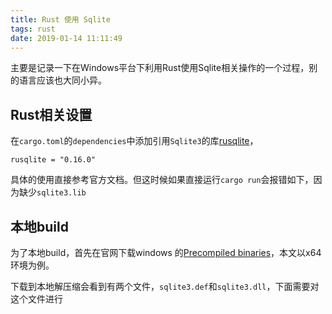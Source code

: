 ```yaml
---
title: Rust 使用 Sqlite
tags: rust
date: 2019-01-14 11:11:49
---
```


主要是记录一下在Windows平台下利用Rust使用Sqlite相关操作的一个过程，别的语言应该也大同小异。
## Rust相关设置
在`cargo.toml`的`dependencies`中添加引用`Sqlite3`的库[rusqlite](https://github.com/jgallagher/rusqlite)，

```
rusqlite = "0.16.0"
```
具体的使用直接参考官方文档。但这时候如果直接运行`cargo run`会报错如下，因为缺少`sqlite3.lib`



## 本地build
为了本地build，首先在官网下载windows 的[Precompiled binaries](https://sqlite.org/download.html)，本文以x64环境为例。

下载到本地解压缩会看到有两个文件，`sqlite3.def`和`sqlite3.dll`，下面需要对这个文件进行
